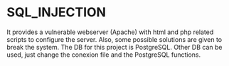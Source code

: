 # SQL_INJECTION
It provides a vulnerable webserver (Apache)  with html and php related scripts to configure the server. Also, some possible solutions are given to break the system.
The DB for this project is PostgreSQL. Other DB can be used, just change the conexion file and the PostgreSQL functions.
